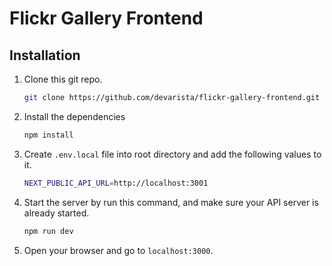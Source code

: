 # Flickr Gallery Frontend

## Installation

1. Clone this git repo.

    ```sh
    git clone https://github.com/devarista/flickr-gallery-frontend.git
    ```

1. Install the dependencies

    ```bash
    npm install
    ```

1. Create `.env.local` file into root directory and add the following values to it.

    ```sh
    NEXT_PUBLIC_API_URL=http://localhost:3001
    ```

1. Start the server by run this command, and make sure your API server is already started.

    ```sh
    npm run dev
    ```

1. Open your browser and go to `localhost:3000`.
